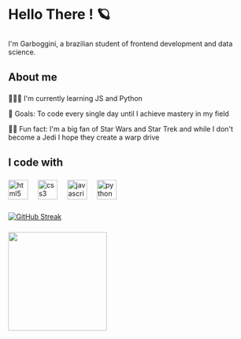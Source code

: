 <h1 align="left">Hello There ! 🪐 </h1>

###

<p align="left">I'm Garboggini, a brazilian student of frontend development and data science. </p>

###

<h2 align="left">About me</h2>

###

<p align="left">🧙🏻‍♂️ I'm currently learning JS and Python <p> 🚀 Goals: To code every single day until I achieve mastery in my field <p> 🖖🏻 Fun fact: I'm a big fan of Star Wars and Star Trek and while I don't become a Jedi I hope they create a warp drive </p>

###

<h2 align="left">I code with </h2>

###

<div align="left">
  <img src="https://cdn.jsdelivr.net/gh/devicons/devicon/icons/html5/html5-original.svg" height="40" alt="html5 logo"  />
  <img width="12" />
  <img src="https://cdn.jsdelivr.net/gh/devicons/devicon/icons/css3/css3-original.svg" height="40" alt="css3 logo"  />
  <img width="12" />
  <img src="https://cdn.jsdelivr.net/gh/devicons/devicon/icons/javascript/javascript-original.svg" height="40" alt="javascript logo"  />
  <img width="12" />
  <img src="https://cdn.jsdelivr.net/gh/devicons/devicon/icons/python/python-original.svg" height="40" alt="python logo"  />
</div>

###

[![GitHub Streak](https://streak-stats.demolab.com?user=egarboggini&theme=elegant)](https://git.io/streak-stats)

###

<div align="left">
  <img height="200" src="https://i.pinimg.com/originals/af/93/62/af936255d35bb748ee0e0dceb43c07e7.gif"  />
</div>
